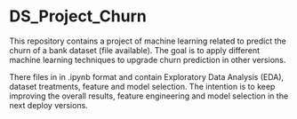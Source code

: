 # DS_Project_Churn
 This repository contains a project of machine learning related to predict the churn of a bank dataset (file available). The goal is to apply different machine learning techniques to upgrade churn prediction in other versions.

There files in in .ipynb format and contain Exploratory Data Analysis (EDA), dataset treatments, feature and model selection. The intention is to keep improving the overall results, feature engineering and model selection in the next deploy versions.
